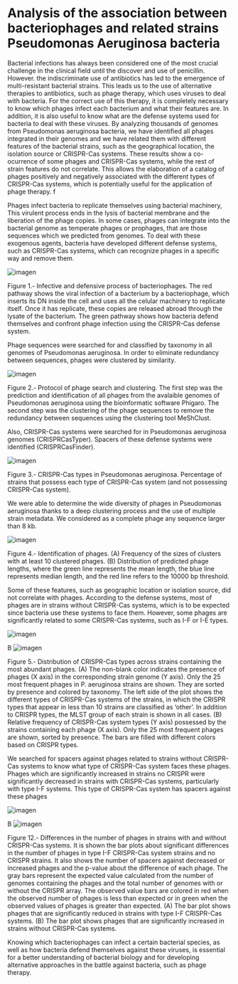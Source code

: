 # Analysis of the association between bacteriophages and related strains Pseudomonas Aeruginosa bacteria

Bacterial infections has always been considered one of the most crucial challenge in the clinical field until the discover and use of penicillin. However. the indiscriminate use of antibiotics has led to the emergence of multi-resistant bacterial strains. This leads us to the use of alternative therapies to antibiotics, such as phage therapy, which uses viruses to deal with bacteria. For the correct use of this therapy, it is completely necessary to know which phages infect each bacterium and what their features are. In addition, it is also useful to know what are the defense systems used for bacteria to deal with these viruses. By analyzing  thousands of genomes from Pseudomonas aeruginosa bacteria, we have identified all phages integrated in their genomes and we have related them with different features of the bacterial strains, such as the geographical location, the isolation source or CRISPR-Cas systems. These results show a co-ocurrence of some phages and CRISPR-Cas systems, while the rest of strain features do not correlate. This allows the elaboration of a catalog of phages positively and negatively associated  with the different types of CRISPR-Cas systems, which is potentially useful for the application of phage therapy. f

Phages infect bacteria to replicate themselves using bacterial machinery, This virulent process ends in the lysis of bacterial membrane and the liberation of the phage copies. In some cases, phages can integrate into the bacterial genome as temperate phages or prophages, that are those sequences which we predicted from genomes.
To deal with these exogenous agents, bacteria have developed different defense systems, such as CRISPR-Cas systems, which can recognize phages in a specific way and remove them. 

![imagen](https://github.com/amorrod/JABI2023/assets/137997372/e0d4514d-e190-41d5-89d6-8247adedf8b1)

Figure 1.- Infective and defensive process of bacteriophages. 
The red pathway shows the viral infection of a bacterium by a bacteriophage, which inserts its DN inside the cell and uses all the celular machinery to replicate itself. Once it has replicate, these copies are released abroad through the lysate of the bacterium. The green pathway shows how bacteria defend themselves and confront phage infection using the CRISPR-Cas defense system.


Phage sequences were searched for and classified by taxonomy in all genomes of Pseudomonas aeruginosa. In order to eliminate redundancy between sequences, phages were clustered by similarity. 

![imagen](https://github.com/amorrod/JABI2023/assets/137997372/c2040ab7-a61e-4bd9-95a6-847b7054f429)

Figure 2.- Protocol of phage search and clustering.
The first step was the prediction and identification of all phages from the avalaible genomes of Pseudomonas aeruginosa using the bioinformatic software Phigaro. The second step was the clustering of the phage sequences to remove the redundancy between sequences using the clustering tool MeShClust.


Also, CRISPR-Cas systems were searched for in Pseudomonas 
aeruginosa genomes (CRISPRCasTyper). Spacers of these defense systems were identified (CRISPRCasFinder). 

![imagen](https://github.com/amorrod/JABI2023/assets/137997372/41d4f58f-d71e-4982-ade6-3a1cfaca4794)

Figure 3.- CRISPR-Cas types in Pseudomonas aeruginosa.
Percentage of strains that possess each type of CRISPR-Cas system (and not possessing CRISPR-Cas system).

We were able to determine the wide diversity of phages in Pseudomonas aeruginosa thanks to a deep clustering process and the use of multiple strain metadata. We considered as a complete phage any sequence larger than 8 kb. 


![imagen](https://github.com/amorrod/JABI2023/assets/137997372/699ff54e-3944-4e1a-984d-aaf8e143fd71)

Figure 4.- Identification of phages.
(A) Frequency of the sizes of clusters with at least 10 clustered phages. (B) Distribution of predicted phage lengths, where the green line represents the mean length, the blue line represents median length, and the red line refers to the 10000 bp threshold.


Some of these features, such as geographic location or isolation source, did not correlate with phages.
According to the defense systems, most of phages are in strains without CRISPR-Cas systems, which is to be expected since bacteria use these systems to face them. However, some phages are significantly related to some CRISPR-Cas systems, such as I-F or I-E types.

![imagen](https://github.com/amorrod/JABI2023/assets/137997372/d327d68e-a598-4988-bd14-3c2c57a6b533)

B ![imagen](https://github.com/amorrod/JABI2023/assets/137997372/49330d36-ed90-4c66-8638-b9246d56430b)

Figure 5.- Distribution of CRISPR-Cas types across strains containing the most abundant phages.
(A) The non-blank color indicates the presence of phages (X axis) in the corresponding strain genome (Y axis). Only the 25 most frequent phages in P. aeruginosa strains are shown. They are sorted by presence and colored by taxonomy. The left side of the plot shows the different types of CRISPR-Cas systems of the strains, in which the CRISPR types that appear in less than 10 strains are classified as ‘other’. In addition to CRISPR types, the MLST group of each strain is shown in all cases. (B) Relative frequency of CRISPR-Cas system types (Y axis) possessed by the strains containing each phage (X axis). Only the 25 most frequent phages are shown, sorted by presence. The bars are filled with different colors based on CRISPR types.

We searched for spacers against phages related to strains without CRISPR-Cas systems to know what type of CRISPR-Cas system faces these phages. Phages which are significantly increased in strains no CRISPR were significantly decreased in strains with CRISPR-Cas systems, particularly with type I-F systems. This type of CRISPR-Cas system has spacers against these phages

![imagen](https://github.com/amorrod/JABI2023/assets/137997372/e8b6822d-9de1-4ba7-b06b-d792fefbb5ea)

B ![imagen](https://github.com/amorrod/JABI2023/assets/137997372/e59c1c75-1432-4936-a52d-8e5731fdfa69)

Figure 12.- Differences in the number of phages in strains with and without CRISPR-Cas systems.
It is shown the bar plots about significant differences in the number of phages in type I-F CRISPR-Cas system strains and no CRISPR strains. It also shows the number of spacers against decreased or increased phages and the p-value about the difference of each phage. The gray bars represent the expected value calculated from the number of genomes containing the phages and the total number of genomes with or without the CRISPR array. The observed value bars are colored in red when the observed number of phages is less than expected or in green when the observed values of phages is greater than expected.
(A) The bar plot shows phages that are significantly reduced in strains with type I-F CRISPR-Cas systems. (B) The bar plot shows phages that are significantly increased in strains without CRISPR-Cas systems.



Knowing which bacteriophages can infect a certain bacterial species, as well as how bacteria defend themselves against these viruses, is essential for a better understanding of bacterial biology and for developing alternative approaches in the battle against bacteria, such as phage therapy.



